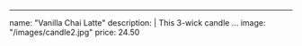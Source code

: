 ---
name: "Vanilla Chai Latte"
description: |
  This 3-wick candle ...
image: "/images/candle2.jpg"
price: 24.50
